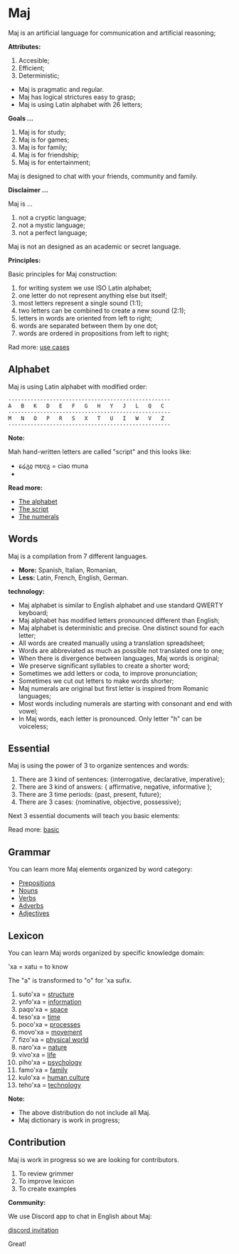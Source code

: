 # Maj

Maj is an artificial language for communication and artificial reasoning;

**Attributes:**

1. Accesible;
2. Efficient;
3. Deterministic;

* Maj is pragmatic and regular. 
* Maj has logical strictures easy to grasp;
* Maj is using Latin alphabet with 26 letters;

**Goals ...**

1. Maj is for study;
2. Maj is for games;
3. Maj is for family;
4. Maj is for friendship;
5. Maj is for entertainment;

Maj is designed to chat with your friends, community and family.

**Disclaimer ...**

Maj is ...

1. not a cryptic language;
1. not a mystic language;
1. not a perfect language;

Maj is not an designed as an academic or secret language.

**Principles:**

Basic principles for Maj construction:

1. for writing system we use ISO Latin alphabet;
1. one letter do not represent anything else but itself;
1. most letters represent a single sound (1:1);
1. two letters can be combined to create a new sound (2:1);
1. letters in words are oriented from left to right;
1. words are separated between them by one dot;
1. words are ordered in propositions from left to right;

Rad more: [use cases](case.md)

## Alphabet

Maj is using Latin alphabet with modified order:
 
```
---------------------------------------------------
A   B   K   D   E   F   G   H   Y   J   L   Q   C
---------------------------------------------------
M   N   O   P   R   S   X   T   U   I   W   V   Z   
---------------------------------------------------
```
**Note:**

Mah hand-written letters are called "script" and this looks like:

* ɕ໒გჲ ოບჺგ = ciao muna
* 

**Read more:** 

* [The alphabet](alphabet.md)
* [The script](script.md)
* [The numerals](numerals.md)

## Words

Maj is a compilation from 7 different languages.

* **More:** Spanish, Italian, Romanian, 
* **Less:** Latin, French, English, German.

**technology:**

* Maj alphabet is similar to English alphabet and use standard QWERTY keyboard;
* Maj alphabet has modified letters pronounced different than English;
* Maj alphabet is deterministic and precise. One distinct sound for each letter;
* All words are created manually using a translation spreadsheet;
* Words are abbreviated as much as possible not translated one to one;
* When there is divergence between languages, Maj words is original;
* We preserve significant syllables to create a shorter word;
* Sometimes we add letters or coda, to improve pronunciation;
* Sometimes we cut out letters to make words shorter;
* Maj numerals are original but first letter is inspired from Romanic languages;
* Most words including numerals are starting with consonant and end with vowel;
* In Maj words, each letter is pronounced. Only letter "h" can be voiceless;

## Essential

Maj is using the power of 3 to organize sentences and words:

1. There are 3 kind of sentences: {interrogative, declarative, imperative};
1. There are 3 kind of answers: { affirmative, negative, informative };
1. There are 3 time periods: {past, present, future};
1. There are 3 cases: {nominative, objective, possessive};

Next 3 essential documents will teach you basic elements:

Read more: [basic](basic.md)

## Grammar

You can learn more Maj elements organized by word category:

* [Prepositions](preposition.md)
* [Nouns](nouns.md)
* [Verbs](verbs.md)
* [Adverbs](adverbs.md)
* [Adjectives](adjectives.md)

## Lexicon

You can learn Maj words organized by specific knowledge domain:

'xa  = xatu = to know

The "a" is transformed to "o" for 'xa sufix.

1. suto'xa = [structure](words/structure.md)
1. ynfo'xa = [information](words/information.md)
1. paqo'xa = [space](words/space.md)
1. teso'xa = [time](words/time.md)
1. poco'xa = [processes](words/processes.md)
1. movo'xa = [movement](words/movement.md)
1. fizo'xa = [physical world](words/physical_world.md)
1. naro'xa = [nature](words/nature.md)
1. vivo'xa = [life](words/life.md)
1. piho'xa = [psychology](words/psychology.md)
1. famo'xa = [family](words/family.md)
1. kulo'xa = [human culture](words/human_culture.md)
1. teho'xa = [technology](words/technology.md)

**Note:**

* The above distribution do not include all Maj.
* Maj dictionary is work in progress;

## Contribution

Maj is work in progress so we are looking for contributors.

1. To review grimmer
2. To improve lexicon
3. To create examples

**Community:**

We use Discord app to chat in English about Maj: 

[discord invitation](https://discord.gg/SRX3tse)

Great!